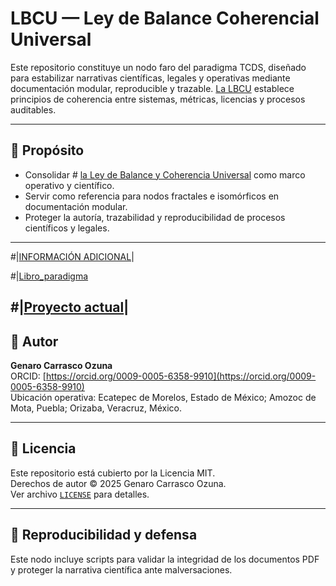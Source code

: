 # LBCU — Ley de Balance Coherencial Universal

Este repositorio constituye un nodo faro del paradigma TCDS, diseñado para estabilizar narrativas científicas, legales y operativas mediante documentación modular, reproducible y trazable. [La LBCU](docs/Ley_de_Balance_Coherencial_Universl.pdf) establece principios de coherencia entre sistemas, métricas, licencias y procesos auditables.

---

## 📘 Propósito

- Consolidar # [la Ley de Balance y Coherencia Universal](docs/Ley_de_Balance_Coherencial_Universl.pdf) como marco operativo y científico.
- Servir como referencia para nodos fractales e isomórficos en documentación modular.
- Proteger la autoría, trazabilidad y reproducibilidad de procesos científicos y legales.

---
#|[INFORMACIÓN ADICIONAL](https://geozunac3536-jpg.github.io/TCDS-UNIFICADO/)|

#|[Libro_paradigma](docs/Libro_Paradigma_TCDS.pdf)

#|[Proyecto actual](https://zenodo.org/records/17463490)|
---

## 🧠 Autor

**Genaro Carrasco Ozuna**  
ORCID: [https://orcid.org/0009-0005-6358-9910](https://orcid.org/0009-0005-6358-9910)  
Ubicación operativa: Ecatepec de Morelos, Estado de México; Amozoc de Mota, Puebla; Orizaba, Veracruz, México.

---

## 🔐 Licencia

Este repositorio está cubierto por la Licencia MIT.  
Derechos de autor © 2025 Genaro Carrasco Ozuna.  
Ver archivo [`LICENSE`](https://github.com/geozunac3536-jpg/TCDS-LICENCIAS.git) para detalles.

---

## 🧪 Reproducibilidad y defensa

Este nodo incluye scripts para validar la integridad de los documentos PDF y proteger la narrativa científica ante malversaciones.


